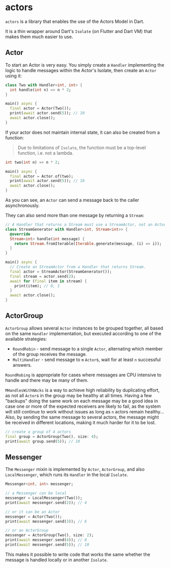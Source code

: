 # actors

`actors` is a library that enables the use of the Actors Model in Dart.

It is a thin wrapper around Dart's `Isolate` (on Flutter and Dart VM) that makes them much easier to use.

## Actor

To start an Actor is very easy. You simply create a `Handler` implementing the logic to handle messages within the
Actor's Isolate, then create an `Actor` using it:

```dart
class Two with Handler<int, int> {
  int handle(int n) => n * 2;
}

main() async {
  final actor = Actor(Two());
  print(await actor.send(5)); // 10
  await actor.close();
}
```

If your actor does not maintain internal state, it can also be created from a function:

> Due to limitations of `Isolate`, the function must be a top-level function, i.e. not a lambda. 

```dart
int two(int n) => n * 2;

main() async {
  final actor = Actor.of(two);
  print(await actor.send(5)); // 10
  await actor.close();
}
```

As you can see, an `Actor` can send a message back to the caller asynchronously.

They can also send more than one message by returning a `Stream`:

```dart
// A Handler that returns a Stream must use a StreamActor, not an Actor.
class StreamGenerator with Handler<int, Stream<int>> {
  @override
  Stream<int> handle(int message) {
    return Stream.fromIterable(Iterable.generate(message, (i) => i));
  }
}

main() async {
  // Create an StreamActor from a Handler that returns Stream.
  final actor = StreamActor(StreamGenerator());
  final stream = actor.send(2);
  await for (final item in stream) {
    print(item); // 0, 1
  }
  await actor.close();
}
```

## ActorGroup

`ActorGroup` allows several `Actor` instances to be grouped together, all based on the same `Handler` implementation,
but executed according to one of the available strategies:

* `RoundRobin` - send message to a single `Actor`, alternating which member of the group receives the message.
* `MultiHandler` - send message to `m` `Actor`s, wait for at least `n` successful answers.

`RoundRobing` is appropriate for cases where messages are CPU intensive to handle and there may be many of them.

`MHandlesWithNAcks` is a way to achieve high reliability by duplicating effort, as not all `Actor`s in the group may
be healthy at all times. Having a few "backups" doing the same work on each message may be a good idea in case one or
more of the expected receivers are likely to fail, as the system will still continue to work without issues as long as
`n` actors remain healthy... Also, by sending the same message to several actors, the message might be received in
 different locations, making it much harder for it to be lost.

```dart
// create a group of 4 actors
final group = ActorGroup(Two(), size: 4);
print(await group.send(5)); // 10
```

## Messenger

The `Messenger` mixin is implemented by `Actor`, `ActorGroup`, and also `LocalMessenger`, which runs its `Handler`
in the local `Isolate`.

```dart
Messenger<int, int> messenger;

// a Messenger can be local
messenger = LocalMessenger(Two());
print(await messenger.send(2)); // 4

// or it can be an Actor
messenger = Actor(Two());
print(await messenger.send(3)); // 6

// or an ActorGroup
messenger = ActorGroup(Two(), size: 2);
print(await messenger.send(4)); // 8
print(await messenger.send(5)); // 10
```

This makes it possible to write code that works the same whether the message is handled locally or in another `Isolate`.
